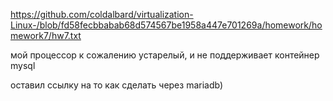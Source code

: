 https://github.com/coldalbard/virtualization-Linux-/blob/fd58fecbbabab68d574567be1958a447e701269a/homework/homework7/hw7.txt

мой процессор к сожалению устарелый, и не поддерживает контейнер mysql

оставил ссылку на то как сделать через mariadb)